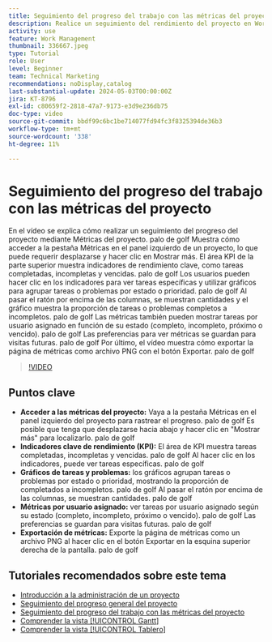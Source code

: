```yaml
---
title: Seguimiento del progreso del trabajo con las métricas del proyecto
description: Realice un seguimiento del rendimiento del proyecto en Workfront mediante la pestaña Métricas para acceder a los indicadores clave de rendimiento (KPI), los gráficos de tareas y problemas, las métricas por usuario asignado y las opciones de exportación para una monitorización eficaz del progreso.
activity: use
feature: Work Management
thumbnail: 336667.jpeg
type: Tutorial
role: User
level: Beginner
team: Technical Marketing
recommendations: noDisplay,catalog
last-substantial-update: 2024-05-03T00:00:00Z
jira: KT-8796
exl-id: c80659f2-2818-47a7-9173-e3d9e236db75
doc-type: video
source-git-commit: bbdf99c6bc1be714077fd94fc3f8325394de36b3
workflow-type: tm+mt
source-wordcount: '338'
ht-degree: 11%

---
```


# Seguimiento del progreso del trabajo con las métricas del proyecto

En el vídeo se explica cómo realizar un seguimiento del progreso del proyecto mediante Métricas del proyecto. palo de golf Muestra cómo acceder a la pestaña Métricas en el panel izquierdo de un proyecto, lo que puede requerir desplazarse y hacer clic en Mostrar más. El área KPI de la parte superior muestra indicadores de rendimiento clave, como tareas completadas, incompletas y vencidas. palo de golf Los usuarios pueden hacer clic en los indicadores para ver tareas específicas y utilizar gráficos para agrupar tareas o problemas por estado o prioridad. palo de golf Al pasar el ratón por encima de las columnas, se muestran cantidades y el gráfico muestra la proporción de tareas o problemas completos a incompletos. palo de golf Las métricas también pueden mostrar tareas por usuario asignado en función de su estado (completo, incompleto, próximo o vencido). palo de golf Las preferencias para ver métricas se guardan para visitas futuras. palo de golf Por último, el vídeo muestra cómo exportar la página de métricas como archivo PNG con el botón Exportar. palo de golf


>[!VIDEO](https://video.tv.adobe.com/v/3439173/?quality=12&learn=on&enablevpops=1&captions=spa)

## Puntos clave

* **Acceder a las métricas del proyecto:** Vaya a la pestaña Métricas en el panel izquierdo del proyecto para rastrear el progreso. palo de golf Es posible que tenga que desplazarse hacia abajo y hacer clic en &quot;Mostrar más&quot; para localizarlo. palo de golf
* **Indicadores clave de rendimiento (KPI):** El área de KPI muestra tareas completadas, incompletas y vencidas. palo de golf Al hacer clic en los indicadores, puede ver tareas específicas. palo de golf
* **Gráficos de tareas y problemas:** los gráficos agrupan tareas o problemas por estado o prioridad, mostrando la proporción de completados a incompletos. palo de golf Al pasar el ratón por encima de las columnas, se muestran cantidades. palo de golf
* **Métricas por usuario asignado:** ver tareas por usuario asignado según su estado (completo, incompleto, próximo o vencido). palo de golf Las preferencias se guardan para visitas futuras. palo de golf
* **Exportación de métricas:** Exporte la página de métricas como un archivo PNG al hacer clic en el botón Exportar en la esquina superior derecha de la pantalla. palo de golf



## Tutoriales recomendados sobre este tema

* [Introducción a la administración de un proyecto](/help/manage-work/projects/getting-started-manage-a-project.md)
* [Seguimiento del progreso general del proyecto](/help/manage-work/projects/track-overall-project-progress.md)
* [Seguimiento del progreso del trabajo con las métricas del proyecto](/help/manage-work/projects/track-work-progress-with-project-metrics.md)
* [Comprender la vista [!UICONTROL Gantt]](/help/manage-work/projects/understand-the-gantt-view.md)
* [Comprender la vista [!UICONTROL Tablero]](/help/manage-work/projects/understand-the-board-view.md)
